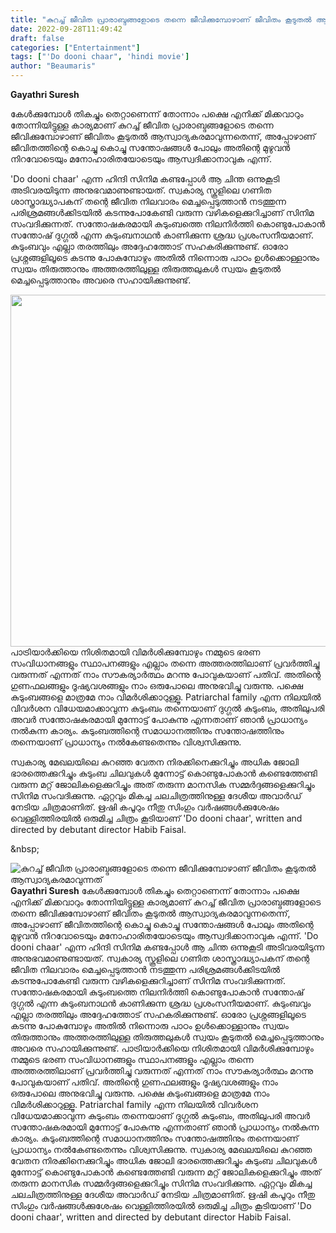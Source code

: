 ```yaml
---
title: "കുറച്ച് ജീവിത പ്രാരാബ്ദങ്ങളോടെ തന്നെ ജീവിക്കുമ്പോഴാണ് ജീവിതം കൂടുതൽ ആസ്വാദ്യകരമാവുന്നത്"
date: 2022-09-28T11:49:42
draft: false
categories: ["Entertainment"]
tags: ["'Do dooni chaar", 'hindi movie']
author: "Beaumaris"
---
```


<strong>Gayathri Suresh</strong>

കേൾക്കുമ്പോൾ തികച്ചും തെറ്റാണെന്ന് തോന്നാം പക്ഷെ എനിക്ക് മിക്കവാറും തോന്നിയിട്ടുള്ള കാര്യമാണ് കുറച്ച് ജീവിത പ്രാരാബ്ദങ്ങളോടെ തന്നെ ജീവിക്കുമ്പോഴാണ് ജീവിതം കൂടുതൽ ആസ്വാദ്യകരമാവുന്നതെന്ന്, അപ്പോഴാണ് ജീവിതത്തിന്റെ കൊച്ചു കൊച്ചു സന്തോഷങ്ങൾ പോലും അതിന്റെ മുഴുവൻ നിറവോടെയും മനോഹാരിതയോടെയും ആസ്വദിക്കാനാവുക എന്ന്.

'Do dooni chaar' എന്ന ഹിന്ദി സിനിമ കണ്ടപ്പോൾ ആ ചിന്ത ഒന്നുകൂടി അടിവരയിടുന്ന അനുഭവമാണുണ്ടായത്. സ്വകാര്യ സ്കൂളിലെ ഗണിത ശാസ്ത്രാദ്ധ്യാപകന് തന്റെ ജീവിത നിലവാരം മെച്ചപ്പെടുത്താൻ നടത്തുന്ന പരിശ്രമങ്ങൾക്കിടയിൽ കടന്നുപോകേണ്ടി വരുന്ന വഴികളെക്കുറിച്ചാണ് സിനിമ സംവദിക്കുന്നത്. സന്തോഷകരമായി കുടുംബത്തെ നിലനിർത്തി കൊണ്ടുപോകാൻ സന്തോഷ് ദുഗ്ഗൽ എന്ന കുടുംബനാഥൻ കാണിക്കുന്ന ശ്രദ്ധ പ്രശംസനീയമാണ്. കുടുംബവും എല്ലാ തരത്തിലും അദ്ദേഹത്തോട് സഹകരിക്കുന്നുണ്ട്. ഓരോ പ്രശ്നങ്ങളിലൂടെ കടന്നു പോകുമ്പോഴും അതിൽ നിന്നൊരു പാഠം ഉൾക്കൊള്ളാനും സ്വയം തിരുത്താനും അത്തരത്തിലുള്ള തിരുത്തലുകൾ സ്വയം കൂടുതൽ മെച്ചപ്പെടുത്താനും അവരെ സഹായിക്കുന്നുണ്ട്.

<img class="wp-image-352492 aligncenter" src="https://cdn.boolokam.com/articles/2022/09/2rttttttt-1-1.jpeg" alt="" width="776" height="563" />പാട്രിയാർക്കിയെ നിശിതമായി വിമർശിക്കുമ്പോഴും നമ്മുടെ ഭരണ സംവിധാനങ്ങളും സ്ഥാപനങ്ങളും എല്ലാം തന്നെ അത്തരത്തിലാണ് പ്രവർത്തിച്ചു വരുന്നത് എന്നത് നാം സൗകര്യാർത്ഥം മറന്നു പോവുകയാണ് പതിവ്. അതിന്റെ ഗുണഫലങ്ങളും ദൂഷ്യവശങ്ങളും നാം ഒരുപോലെ അനുഭവിച്ചു വരുന്നു. പക്ഷെ കുടുംബങ്ങളെ മാത്രമേ നാം വിമർശിക്കാറുള്ളൂ. Patriarchal family എന്ന നിലയിൽ വിവർശന വിധേയമാക്കാവുന്ന കുടുംബം തന്നെയാണ് ദുഗ്ഗൽ കുടുംബം, അതിലുപരി അവർ സന്തോഷകരമായി മുന്നോട്ട് പോകുന്നു എന്നതാണ് ഞാൻ പ്രാധാന്യം നൽകുന്ന കാര്യം. കുടുംബത്തിന്റെ സമാധാനത്തിനും സന്തോഷത്തിനും തന്നെയാണ് പ്രാധാന്യം നൽകേണ്ടതെന്നും വിശ്വസിക്കുന്നു.

സ്വകാര്യ മേഖലയിലെ കുറഞ്ഞ വേതന നിരക്കിനെക്കുറിച്ചും അധിക ജോലി ഭാരത്തെക്കുറിച്ചും കുടുംബ ചിലവുകൾ മുന്നോട്ട് കൊണ്ടുപോകാൻ കണ്ടെത്തേണ്ടി വരുന്ന മറ്റ് ജോലികളെക്കുറിച്ചും അത് തരുന്ന മാനസിക സമ്മർദ്ദങ്ങളെക്കുറിച്ചും സിനിമ സംവദിക്കുന്നു. ഏറ്റവും മികച്ച ചലചിത്രത്തിനുള്ള ദേശീയ അവാർഡ് നേടിയ ചിത്രമാണിത്. ഋഷി കപൂറും നീതു സിംഗും വർഷങ്ങൾക്കുശേഷം വെള്ളിത്തിരയിൽ ഒരുമിച്ച ചിത്രം കൂടിയാണ് 'Do dooni chaar', written and directed by debutant director Habib Faisal.

&amp;nbsp;


![കുറച്ച് ജീവിത പ്രാരാബ്ദങ്ങളോടെ തന്നെ ജീവിക്കുമ്പോഴാണ് ജീവിതം കൂടുതൽ ആസ്വാദ്യകരമാവുന്നത്](https://cdn.boolokam.com/articles/2022/09/2rttttttt-1-1.jpeg)**Gayathri Suresh** കേൾക്കുമ്പോൾ തികച്ചും തെറ്റാണെന്ന് തോന്നാം പക്ഷെ എനിക്ക് മിക്കവാറും തോന്നിയിട്ടുള്ള കാര്യമാണ് കുറച്ച് ജീവിത പ്രാരാബ്ദങ്ങളോടെ തന്നെ ജീവിക്കുമ്പോഴാണ് ജീവിതം കൂടുതൽ ആസ്വാദ്യകരമാവുന്നതെന്ന്, അപ്പോഴാണ് ജീവിതത്തിന്റെ കൊച്ചു കൊച്ചു സന്തോഷങ്ങൾ പോലും അതിന്റെ മുഴുവൻ നിറവോടെയും മനോഹാരിതയോടെയും ആസ്വദിക്കാനാവുക എന്ന്. 'Do dooni chaar' എന്ന ഹിന്ദി സിനിമ കണ്ടപ്പോൾ ആ ചിന്ത ഒന്നുകൂടി അടിവരയിടുന്ന അനുഭവമാണുണ്ടായത്. സ്വകാര്യ സ്കൂളിലെ ഗണിത ശാസ്ത്രാദ്ധ്യാപകന് തന്റെ ജീവിത നിലവാരം മെച്ചപ്പെടുത്താൻ നടത്തുന്ന പരിശ്രമങ്ങൾക്കിടയിൽ കടന്നുപോകേണ്ടി വരുന്ന വഴികളെക്കുറിച്ചാണ് സിനിമ സംവദിക്കുന്നത്. സന്തോഷകരമായി കുടുംബത്തെ നിലനിർത്തി കൊണ്ടുപോകാൻ സന്തോഷ് ദുഗ്ഗൽ എന്ന കുടുംബനാഥൻ കാണിക്കുന്ന ശ്രദ്ധ പ്രശംസനീയമാണ്. കുടുംബവും എല്ലാ തരത്തിലും അദ്ദേഹത്തോട് സഹകരിക്കുന്നുണ്ട്. ഓരോ പ്രശ്നങ്ങളിലൂടെ കടന്നു പോകുമ്പോഴും അതിൽ നിന്നൊരു പാഠം ഉൾക്കൊള്ളാനും സ്വയം തിരുത്താനും അത്തരത്തിലുള്ള തിരുത്തലുകൾ സ്വയം കൂടുതൽ മെച്ചപ്പെടുത്താനും അവരെ സഹായിക്കുന്നുണ്ട്. പാട്രിയാർക്കിയെ നിശിതമായി വിമർശിക്കുമ്പോഴും നമ്മുടെ ഭരണ സംവിധാനങ്ങളും സ്ഥാപനങ്ങളും എല്ലാം തന്നെ അത്തരത്തിലാണ് പ്രവർത്തിച്ചു വരുന്നത് എന്നത് നാം സൗകര്യാർത്ഥം മറന്നു പോവുകയാണ് പതിവ്. അതിന്റെ ഗുണഫലങ്ങളും ദൂഷ്യവശങ്ങളും നാം ഒരുപോലെ അനുഭവിച്ചു വരുന്നു. പക്ഷെ കുടുംബങ്ങളെ മാത്രമേ നാം വിമർശിക്കാറുള്ളൂ. Patriarchal family എന്ന നിലയിൽ വിവർശന വിധേയമാക്കാവുന്ന കുടുംബം തന്നെയാണ് ദുഗ്ഗൽ കുടുംബം, അതിലുപരി അവർ സന്തോഷകരമായി മുന്നോട്ട് പോകുന്നു എന്നതാണ് ഞാൻ പ്രാധാന്യം നൽകുന്ന കാര്യം. കുടുംബത്തിന്റെ സമാധാനത്തിനും സന്തോഷത്തിനും തന്നെയാണ് പ്രാധാന്യം നൽകേണ്ടതെന്നും വിശ്വസിക്കുന്നു. സ്വകാര്യ മേഖലയിലെ കുറഞ്ഞ വേതന നിരക്കിനെക്കുറിച്ചും അധിക ജോലി ഭാരത്തെക്കുറിച്ചും കുടുംബ ചിലവുകൾ മുന്നോട്ട് കൊണ്ടുപോകാൻ കണ്ടെത്തേണ്ടി വരുന്ന മറ്റ് ജോലികളെക്കുറിച്ചും അത് തരുന്ന മാനസിക സമ്മർദ്ദങ്ങളെക്കുറിച്ചും സിനിമ സംവദിക്കുന്നു. ഏറ്റവും മികച്ച ചലചിത്രത്തിനുള്ള ദേശീയ അവാർഡ് നേടിയ ചിത്രമാണിത്. ഋഷി കപൂറും നീതു സിംഗും വർഷങ്ങൾക്കുശേഷം വെള്ളിത്തിരയിൽ ഒരുമിച്ച ചിത്രം കൂടിയാണ് 'Do dooni chaar', written and directed by debutant director Habib Faisal. &nbsp;
